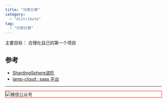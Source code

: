 ```yaml
---
title: "分库分表"
category:
  - "distribute"
tag:
  - "分库分表"
---
```



主要目标： 合理化自己的第一个项目



## 参考

- [ShardingSphere进阶](https://mp.weixin.qq.com/mp/appmsgalbum?__biz=MzU3MDAzNDg1MA==&action=getalbum&album_id=2389616635193393153&scene=21#wechat_redirect)
- [lamp-cloud : saas 平台](https://github.com/zuihou/lamp-cloud)



---

<img style="border:1px red solid; display:block; margin:0 auto;" src="https://tianqingxiaozhu.oss-cn-shenzhen.aliyuncs.com/img/qrcode.jpg" alt="微信公众号" />


